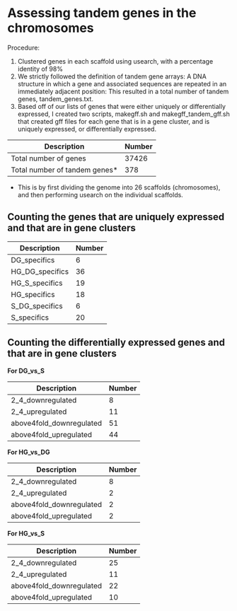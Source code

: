 # Assessing tandem genes in the chromosomes

Procedure:

1. Clustered genes in each scaffold using usearch, with a percentage identity of 98%
2. We strictly followed the definition of tandem gene arrays: A DNA structure in which a gene and associated sequences are repeated in an immediately adjacent position: This resulted in a total number of tandem genes, tandem_genes.txt.
3. Based off of our lists of genes that were either uniquely or differentially expressed, I created two scripts, makegff.sh and makegff_tandem_gff.sh that created gff files for each gene that is in a gene cluster, and is uniquely expressed, or differentially expressed.

Description | Number
-- | --
Total number of genes | 37426
Total number of tandem genes* | 378

* This is by first dividing the genome into 26 scaffolds (chromosomes), 
and then performing usearch on the individual scaffolds.

## Counting the genes that are uniquely expressed and that are in gene clusters

Description | Number
-- | --
DG_specifics | 6
HG_DG_specifics | 36
HG_S_specifics | 19
HG_specifics | 18
S_DG_specifics | 6
S_specifics | 20

## Counting the differentially expressed genes and that are in gene clusters

**For DG_vs_S**

Description | Number
-- | --
2_4_downregulated | 8
2_4_upregulated | 11
above4fold_downregulated | 51
above4fold_upregulated | 44

**For HG_vs_DG**

Description | Number
-- | --
2_4_downregulated | 8
2_4_upregulated | 2
above4fold_downregulated | 2
above4fold_upregulated | 2

**For HG_vs_S**

Description | Number
-- | --
2_4_downregulated | 25
2_4_upregulated | 11
above4fold_downregulated | 22
above4fold_upregulated | 10
